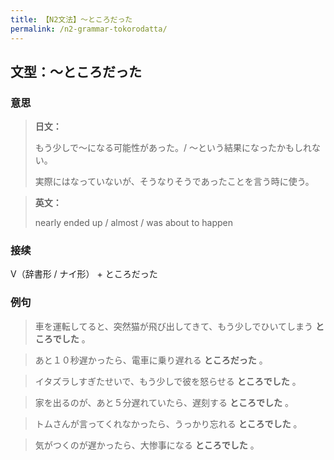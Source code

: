 ```yaml
---
title: 【N2文法】〜ところだった
permalink: /n2-grammar-tokorodatta/
---
```


## 文型：〜ところだった

### 意思

> **日文：**
> 
> もう少しで～になる可能性があった。/ ～という結果になったかもしれない。
> 
> 実際にはなっていないが、そうなりそうであったことを言う時に使う。


> **英文：**
> 
> nearly ended up / almost / was about to happen


### 接续

V（辞書形 / ナイ形） \+ ところだった

### 例句

> 車を運転してると、突然猫が飛び出してきて、もう少しでひいてしまう **ところでした** 。

> あと１０秒遅かったら、電車に乗り遅れる **ところだった** 。

> イタズラしすぎたせいで、もう少しで彼を怒らせる **ところでした** 。

> 家を出るのが、あと５分遅れていたら、遅刻する **ところでした** 。

> トムさんが言ってくれなかったら、うっかり忘れる **ところでした** 。

> 気がつくのが遅かったら、大惨事になる **ところでした** 。

